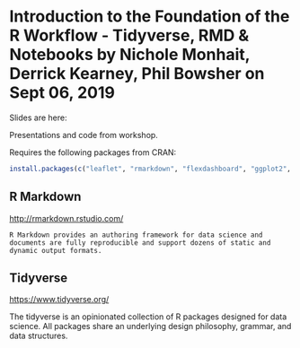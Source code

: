 # Introduction to the Foundation of the R Workflow - Tidyverse, RMD & Notebooks by Nichole Monhait, Derrick Kearney, Phil Bowsher on Sept 06, 2019

Slides are here:

Presentations and code from workshop.

Requires the following packages from CRAN:

```r
install.packages(c("leaflet", "rmarkdown", "flexdashboard", "ggplot2", "plotly", "tidyverse"))
``` 

## **R Markdown**

http://rmarkdown.rstudio.com/
  
    R Markdown provides an authoring framework for data science and documents are fully reproducible and support dozens of static and dynamic output formats.
    
## **Tidyverse**

https://www.tidyverse.org/

  The tidyverse is an opinionated collection of R packages designed for data science. All packages share an underlying design philosophy, grammar, and data structures. 

